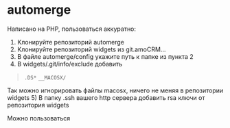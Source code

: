 # automerge

Написано на PHP, пользоваться аккуратно:
1) Клонируйте репозиторий automerge
2) Клонируйте репозиторий widgets из git.amoCRM...
3) В файле automerge/config укажите путь к папке из пункта 2
4) В widgets/.git/info/exclude добавить

> `.DS*`
> `__MACOSX/`

Так можно игнорировать файлы macosx, ничего не меняя в репозитории widgets
5) В папку .ssh вашего http сервера добавить rsa ключи от репозитория widgets

Можно пользоваться
